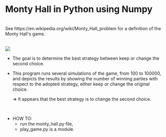 # Monty Hall in Python using Numpy

<br>
See https://en.wikipedia.org/wiki/Monty_Hall_problem for a definition of the Monty Hall's game.
<br>
<br>

![](https://github.com/christelle-git/monty-hall/blob/master/monty_hall.gif)


* The goal is to determine the best strategy between keep or change the second choice.


* This program runs several simulations of the game, from 100 to 100000, and depicts the results by showing the number of winning parties with respect to the adopted strategy, either keep or change the original choice.

  => It appears that the best strategy is to change the second choice.
<br>

* HOW TO: 
  * run the monty_hall.py file,
  * play_game.py is a module.
